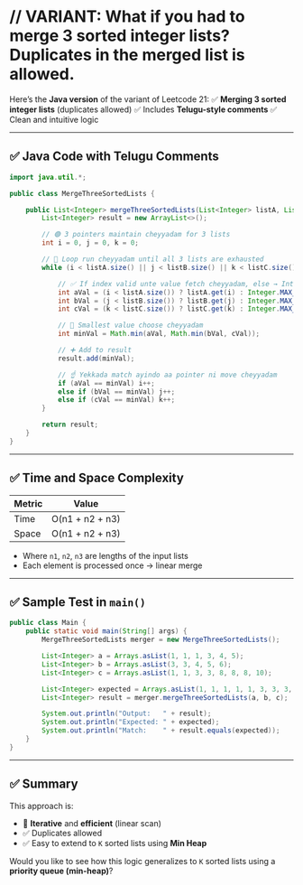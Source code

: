 # // VARIANT: What if you had to merge 3 sorted integer lists? Duplicates in the merged list is allowed.


Here’s the **Java version** of the variant of Leetcode 21:
✅ **Merging 3 sorted integer lists** (duplicates allowed)
✅ Includes **Telugu-style comments**
✅ Clean and intuitive logic

---

## ✅ Java Code with Telugu Comments

```java
import java.util.*;

public class MergeThreeSortedLists {

    public List<Integer> mergeThreeSortedLists(List<Integer> listA, List<Integer> listB, List<Integer> listC) {
        List<Integer> result = new ArrayList<>();

        // 🟢 3 pointers maintain cheyyadam for 3 lists
        int i = 0, j = 0, k = 0;

        // 🔁 Loop run cheyyadam until all 3 lists are exhausted
        while (i < listA.size() || j < listB.size() || k < listC.size()) {

            // ✅ If index valid unte value fetch cheyyadam, else → Integer.MAX_VALUE fix cheyyadam
            int aVal = (i < listA.size()) ? listA.get(i) : Integer.MAX_VALUE;
            int bVal = (j < listB.size()) ? listB.get(j) : Integer.MAX_VALUE;
            int cVal = (k < listC.size()) ? listC.get(k) : Integer.MAX_VALUE;

            // 🧠 Smallest value choose cheyyadam
            int minVal = Math.min(aVal, Math.min(bVal, cVal));

            // ➕ Add to result
            result.add(minVal);

            // ☝️ Yekkada match ayindo aa pointer ni move cheyyadam
            if (aVal == minVal) i++;
            else if (bVal == minVal) j++;
            else if (cVal == minVal) k++;
        }

        return result;
    }
}
```

---

## ✅ Time and Space Complexity

| Metric | Value           |
| ------ | --------------- |
| Time   | O(n1 + n2 + n3) |
| Space  | O(n1 + n2 + n3) |

* Where `n1`, `n2`, `n3` are lengths of the input lists
* Each element is processed once → linear merge

---

## ✅ Sample Test in `main()`

```java
public class Main {
    public static void main(String[] args) {
        MergeThreeSortedLists merger = new MergeThreeSortedLists();

        List<Integer> a = Arrays.asList(1, 1, 1, 3, 4, 5);
        List<Integer> b = Arrays.asList(3, 3, 4, 5, 6);
        List<Integer> c = Arrays.asList(1, 1, 3, 3, 8, 8, 8, 10);

        List<Integer> expected = Arrays.asList(1, 1, 1, 1, 1, 3, 3, 3, 3, 3, 4, 4, 5, 5, 6, 8, 8, 8, 10);
        List<Integer> result = merger.mergeThreeSortedLists(a, b, c);

        System.out.println("Output:   " + result);
        System.out.println("Expected: " + expected);
        System.out.println("Match:    " + result.equals(expected));
    }
}
```

---

## ✅ Summary

This approach is:

* 🔁 **Iterative** and **efficient** (linear scan)
* ✅ Duplicates allowed
* ✅ Easy to extend to `K` sorted lists using **Min Heap**

Would you like to see how this logic generalizes to `K` sorted lists using a **priority queue (min-heap)**?
